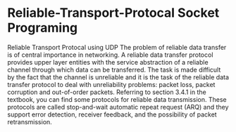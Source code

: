 # Reliable-Transport-Protocal Socket Programing

Reliable Transport Protocal  using UDP 
The problem of reliable data transfer is of central importance in networking. A reliable
data transfer protocol provides upper layer entities with the service abstraction of a
reliable channel through which data can be transferred. The task is made difficult by the
fact that the channel is unreliable and it is the task of the reliable data transfer protocol
to deal with unreliability problems: packet loss, packet corruption and out-of-order
packets.
Referring to section 3.4.1 in the textbook, you can find some protocols for reliable data
transmission. These protocols are called stop-and-wait automatic repeat request
(ARQ) and they support error detection, receiver feedback, and the possibility of packet
retransmission.
